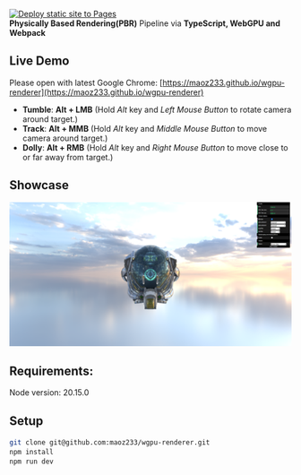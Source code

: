 [![Deploy static site to Pages](https://github.com/maoz233/wgpu-renderer/actions/workflows/deployment.yml/badge.svg)](https://github.com/maoz233/wgpu-renderer/actions/workflows/deployment.yml)  
**Physically Based Rendering(PBR)** Pipeline via **TypeScript, WebGPU and Webpack**

## Live Demo
Please open with latest Google Chrome:  [https://maoz233.github.io/wgpu-renderer](https://maoz233.github.io/wgpu-renderer)
+ **Tumble**: **Alt + LMB** (Hold *Alt* key and *Left Mouse Button* to rotate camera around target.)
+ **Track**: **Alt + MMB** (Hold *Alt* key and *Middle Mouse Button* to move camera around target.)
+ **Dolly**: **Alt + RMB** (Hold *Alt* key and *Right Mouse Button* to move close to or far away from target.)
## Showcase
![DamagedHelmet.glTF with PBR Lighting](./public/images/result.png)

## Requirements:
Node version: 20.15.0

## Setup
```bash
git clone git@github.com:maoz233/wgpu-renderer.git
npm install
npm run dev

